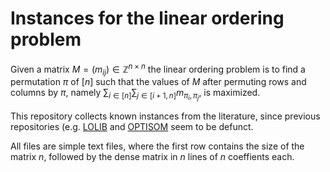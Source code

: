 # Instances for the linear ordering problem

Given a matrix $M=(m_{ij})\in\mathbb{Z}^{n\times n}$ the linear ordering problem is to find a permutation $\pi$ of $[n]$ such that the values of $M$ after permuting rows and columns by $\pi$, namely $\sum_{i\in[n]}\sum_{j\in[i+1,n]} m_{\pi_i,\pi_j}$, is maximized.

This repository collects known instances from the literature, since previous repositories (e.g. [LOLIB](http://comopt.ifi.uni-heidelberg.de/software/LOLIB) and [OPTISOM](https://grafo.etsii.urjc.es/optsicom) seem to be defunct.

All files are simple text files, where the first row contains the size of the matrix $n$, followed by the dense matrix in $n$ lines of $n$ coeffients each.

